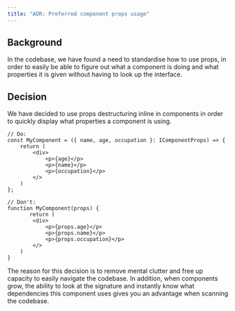 ```yaml
---
title: "ADR: Preferred component props usage"
---
```


## Background

In the codebase, we have found a need to standardise how to use props, in order to easily be able to figure out what a component is doing and what properties it is given without having to look up the interface.

## Decision

We have decided to use props destructuring inline in components in order to quickly display what properties a component is using.

```tsx
// Do:
const MyComponent = ({ name, age, occupation }: IComponentProps) => {
    return (
        <div>
            <p>{age}</p>
            <p>{name}</p>
            <p>{occupation}</p>
        </>
    )
};

// Don't:
function MyComponent(props) {
       return (
        <div>
            <p>{props.age}</p>
            <p>{props.name}</p>
            <p>{props.occupation}</p>
        </>
    )
}
```

The reason for this decision is to remove mental clutter and free up capacity to easily navigate the codebase. In addition, when components grow, the ability to look at the signature and instantly know what dependencies this component uses gives you an advantage when scanning the codebase.
